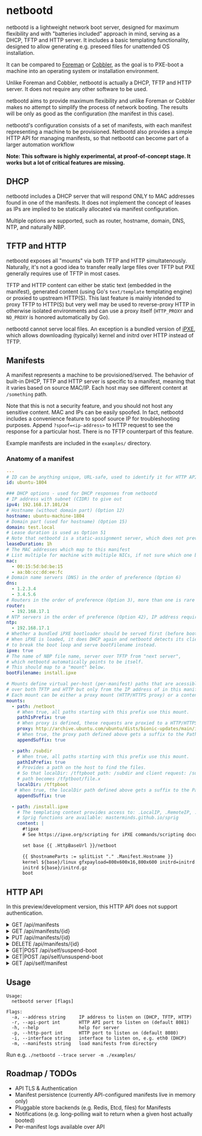 # netbootd

netbootd is a lightweight network boot server, designed for maximum flexibility
and with "batteries included" approach in mind, serving as a DHCP, TFTP and HTTP server.
It includes a basic templating functionality, designed to allow generating e.g. preseed
files for unattended OS installation.

It can be compared to [Foreman](https://github.com/theforeman/foreman) or [Cobbler](https://github.com/cobbler/cobbler),
as the goal is to PXE-boot a machine into an operating system or installation environment.

Unlike Foreman and Cobbler, netbootd is actually a DHCP, TFTP and HTTP server.
It does not require any other software to be used.

netbootd aims to provide maximum flexibility and unlike Foreman or Cobbler makes
no attempt to simplify the process of network booting. The results will be only
as good as the configuration (the manifest in this case).

netbootd's configuration consists of a set of manifests, with each manifest representing a machine
to be provisioned. Netbootd also provides a simple HTTP API for managing manifests, so that netbootd
can become part of a larger automation workflow

**Note: This software is highly experimental, at proof-of-concept stage. It works
but a lot of critical features are missing.**

## DHCP

netbootd includes a DHCP server that will respond ONLY to MAC addresses found in
one of the manifests. It does not implement the concept of leases as IPs are implied
to be statically allocated via manifest configuration.

Multiple options are supported, such as router, hostname, domain, DNS, NTP,
and naturally NBP.

## TFTP and HTTP

netbootd exposes all "mounts" via both TFTP and HTTP simultatenously.
Naturally, it's not a good idea to transfer really large files over TFTP but PXE generally
requires use of TFTP in most cases.

TFTP and HTTP content can either be static text (embedded in the manifest), generated content (using
Go's `text/template` templating engine) or proxied to upstream HTTP(S). This last feature is mainly intended to proxy
TFTP to HTTP(S) but very well may be used to reverse-proxy HTTP in otherwise isolated environments and can use a proxy
itself
(`HTTP_PROXY` and `NO_PROXY` is honored automatically by Go).

netbootd cannot serve local files. An exception is a bundled version of [iPXE](https://ipxe.org/), which allows
downloading (typically) kernel and initrd over HTTP instead of TFTP.

## Manifests

A manifest represents a machine to be provisioned/served. The behavior of built-in DHCP, TFTP and HTTP server is
specific to a manifest, meaning that it varies based on source MAC/IP. Each host may see different content
at `/something` path.

Note that this is not a security feature, and you should not host any sensitive content. MAC and IPs can be easily
spoofed. In fact, netbootd includes a convenience feature to spoof source IP for troubleshooting purposes.
Append `?spoof=<ip-address>` to HTTP request to see the response for a particular host. There is no TFTP counterpart of
this feature.

Example manifests are included in the `examples/` directory.

### Anatomy of a manifest

```yaml
---
# ID can be anything unique, URL-safe, used to identify it for HTTP API
id: ubuntu-1804

### DHCP options - used for DHCP responses from netbootd
# IP address with subnet (CIDR) to give out
ipv4: 192.168.17.101/24
# Hostname (without domain part) (Option 12)
hostname: ubuntu-machine-1804
# Domain part (used for hostname) (Option 15)
domain: test.local
# Lease duration is used as Option 51
# Note that netbootd is a static-assignment server, which does not prevent IP conflicts.
leaseDuration: 1h
# The MAC addresses which map to this manifest
# List multiple for machine with multiple NICs, if not sure which one boots first
mac:
  - 00:15:5d:bd:be:15
  - aa:bb:cc:dd:ee:fc
# Domain name servers (DNS) in the order of preference (Option 6)
dns:
  - 1.2.3.4
  - 3.4.5.6
# Routers in the order of preference (Option 3), more than one is rare
router:
  - 192.168.17.1
# NTP servers in the order of preference (Option 42), IP address required
ntp:
  - 192.168.17.1
# Whether a bundled iPXE bootloader should be served first (before bootFilename).
# When iPXE is loaded, it does DHCP again and netbootd detects its client string
# to break the boot loop and serve bootFilename instead.
ipxe: true
# The name of NBP file name, server over TFTP from "next server",
# which netbootd automatically points to be itself.
# This should map to a "mount" below.
bootFilename: install.ipxe

# Mounts define virtual per-host (per-manifest) paths that are acessible
# over both TFTP and HTTP but only from the IP address of in this manifest.
# Each mount can be either a proxy mount (HTTP/HTTPS proxy) or a content mount (static).
mounts:
  - path: /netboot
    # When true, all paths starting with this prefix use this mount.
    pathIsPrefix: true
    # When proxy is defined, these requests are proxied to a HTTP/HTTPS address.
    proxy: http://archive.ubuntu.com/ubuntu/dists/bionic-updates/main/installer-amd64/current/images/hwe-netboot/ubuntu-installer/amd64/
    # When true, the proxy path defined above gets a suffix to the Path prefix appended to it.
    appendSuffix: true

  - path: /subdir
    # When true, all paths starting with this prefix use this mount.
    pathIsPrefix: true
    # Provides a path on the host to find the files.
    # So that localDir: /tftpboot path: /subdir and client request: /subdir/file.x so that the host
    # path becomes /tfptboot/file.x
    localDir: /tftpboot
   # When true, the localDir path defined above gets a suffix to the Path prefix appended to it.
    appendSuffix: true

  - path: /install.ipxe
    # The templating context provides access to: .LocalIP, .RemoteIP, .HttpBaseUrl and .Manifest.
    # Sprig functions are available: masterminds.github.io/sprig
    content: |
      #!ipxe
      # See https://ipxe.org/scripting for iPXE commands/scripting documentation

      set base {{ .HttpBaseUrl }}/netboot

      {{ $hostnameParts := splitList "." .Manifest.Hostname }}
      kernel ${base}/linux gfxpayload=800x600x16,800x600 initrd=initrd.gz auto=true url={{ .HttpBaseUrl.String }}/preseed.txt netcfg/get_ipaddress={{ .Manifest.IPv4.IP }} netcfg/get_netmask={{ .Manifest.IPv4.Netmask }} netcfg/get_gateway={{ first .Manifest.Router }} netcfg/get_nameservers="{{ .Manifest.DNS | join " " }}" netcfg/disable_autoconfig=true hostname={{ first $hostnameParts }} domain={{ rest $hostnameParts | join "." }} DEBCONF_DEBUG=developer
      initrd ${base}/initrd.gz
      boot
```

## HTTP API

In this preview/development version, this HTTP API does not support authentication.

<details>
<summary>GET /api/manifests</summary>
Returns a dictionary of all manifests keyed by their ID.

Supports `Accept` header (if provided) that allows selecting a json output (`Accept: application/json`).
</details>

<details>
<summary>GET /api/manifests/{id}</summary>
Returns a single manifest with ID provided in the URL path.

Supports `Accept` header (if provided) that allows selecting a json output (`Accept: application/json`).

Returns:

* 200 for successful response
* 404 if manifest with provided ID does not exist

</details>

<details>
<summary>PUT /api/manifests/{id}</summary>
Accepts a manifest in either JSON (`Content-type: application/json`) or YAML (default) format.

Returns:

* 201 Created on success
* 400 for malformed request (invalid manifest)

</details>

<details>
<summary>DELETE /api/manifests/{id}</summary>
Ensures that manifest with provided ID does not exist.

Always returns 204, even if manifest already did not exist.
</details>

<details>
<summary>GET|POST /api/self/suspend-boot</summary>
Allows a provisioned host to ask not to be booted again.
This does not block DHCP, TFTP or HTTP requests, it only removes NBP information from DHCP responses.

This operation looks for a manifest matching the IP address of the requester. It is possible to spoof it
with `?spoof=1.2.3.4` query parameter.
</details>

<details>
<summary>GET|POST /api/self/unsuspend-boot</summary>
Re-enables booting for a provisioned host.

This operation looks for a manifest matching the IP address of the requester. It is possible to spoof it
with `?spoof=1.2.3.4` query parameter.
</details>

<details>
<summary>GET /api/self/manifest</summary>
Returns a manifest matching requester's IP Address.

Supports `Accept` header (if provided) that allows selecting a json output (`Accept: application/json`).

This operation looks for a manifest matching the IP address of the requester. It is possible to spoof it
with `?spoof=1.2.3.4` query parameter.
</details>

## Usage

```
Usage:
  netbootd server [flags]

Flags:
  -a, --address string     IP address to listen on (DHCP, TFTP, HTTP)
  -r, --api-port int       HTTP API port to listen on (default 8081)
  -h, --help               help for server
  -p, --http-port int      HTTP port to listen on (default 8080)
  -i, --interface string   interface to listen on, e.g. eth0 (DHCP)
  -m, --manifests string   load manifests from directory
```

Run e.g. `./netbootd --trace server -m ./examples/`
 
## Roadmap / TODOs

* API TLS & Authentication
* Manifest persistence (currently API-configured manifests live in memory only)
* Pluggable store backends (e.g. Redis, Etcd, files) for Manifests
* Notifications (e.g. long-polling wait to return when a given host actually booted)
* Per-manifest logs available over API

